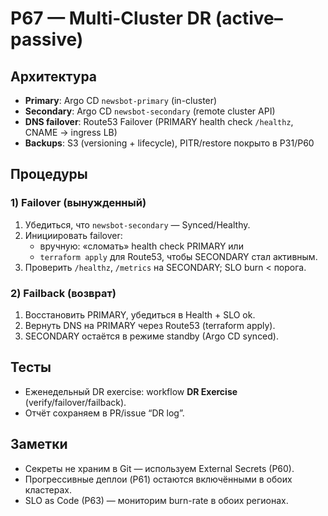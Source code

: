# P67 — Multi-Cluster DR (active–passive)

## Архитектура
- **Primary**: Argo CD `newsbot-primary` (in-cluster)
- **Secondary**: Argo CD `newsbot-secondary` (remote cluster API)
- **DNS failover**: Route53 Failover (PRIMARY health check `/healthz`, CNAME → ingress LB)
- **Backups**: S3 (versioning + lifecycle), PITR/restore покрыто в P31/P60

## Процедуры
### 1) Failover (вынужденный)
1. Убедиться, что `newsbot-secondary` — Synced/Healthy.
2. Инициировать failover:
   - вручную: «сломать» health check PRIMARY или
   - `terraform apply` для Route53, чтобы SECONDARY стал активным.
3. Проверить `/healthz`, `/metrics` на SECONDARY; SLO burn < порога.

### 2) Failback (возврат)
1. Восстановить PRIMARY, убедиться в Health + SLO ok.
2. Вернуть DNS на PRIMARY через Route53 (terraform apply).
3. SECONDARY остаётся в режиме standby (Argo CD synced).

## Тесты
- Еженедельный DR exercise: workflow **DR Exercise** (verify/failover/failback).
- Отчёт сохраняем в PR/issue “DR log”.

## Заметки
- Секреты не храним в Git — используем External Secrets (P60).
- Прогрессивные деплои (P61) остаются включёнными в обоих кластерах.
- SLO as Code (P63) — мониторим burn-rate в обоих регионах.
